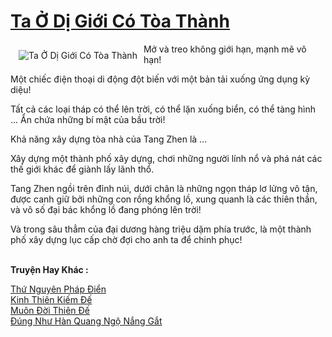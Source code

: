 <a href="https://truyenwiki.net/ta-o-di-gioi-co-toa-thanh.36797/" title="Ta Ở Dị Giới Có Tòa Thành"><h1>Ta Ở Dị Giới Có Tòa Thành</h1></a><div style="display:table"><img align="right" style="float: left; padding: 10px;" src="https://truyenwiki.net/a/img/str/src/36797.jpg" alt="Ta Ở Dị Giới Có Tòa Thành">Mở và treo không giới hạn, mạnh mẽ vô hạn!<p></p> Một chiếc điện thoại di động đột biến với một bản tải xuống ứng dụng kỳ diệu!<p></p> Tất cả các loại tháp có thể lên trời, có thể lặn xuống biển, có thể tàng hình ... Ẩn chứa những bí mật của bầu trời!<p></p> Khả năng xây dựng tòa nhà của Tang Zhen là ...<p></p> Xây dựng một thành phố xây dựng, chơi những người lính nổ và phá nát các thế giới khác để giành lấy lãnh thổ.<p></p> Tang Zhen ngồi trên đỉnh núi, dưới chân là những ngọn tháp lơ lửng vô tận, được canh giữ bởi những con rồng khổng lồ, xung quanh là các thiên thần, và vô số đại bác khổng lồ đang phóng lên trời!<p></p> Và trong sâu thẳm của đại dương hàng triệu dặm phía trước, là một thành phố xây dựng lục cấp chờ đợi cho anh ta để chinh phục!</div><p><br><b>Truyện Hay Khác :</b></p><a href="https://truyenwiki.net/thu-nguyen-phap-dien.35428/" alt="Thứ Nguyên Pháp Điển">Thứ Nguyên Pháp Điển</a><br/><a href="https://sangtacviet.wordpress.com/2020/10/22/kinh-thien-kiem-de/" alt="Kinh Thiên Kiếm Đế">Kinh Thiên Kiếm Đế</a><br/><a href="https://github.com/nownovels/topcv/tree/master/truyenhay/37072" alt="Muôn Đời Thiên Đế">Muôn Đời Thiên Đế</a><br/><a href="https://sangtacviet.wordpress.com/2020/10/22/dung-nhu-han-quang-ngo-nang-gat/" alt="Đúng Như Hàn Quang Ngộ Nắng Gắt">Đúng Như Hàn Quang Ngộ Nắng Gắt</a><br/>